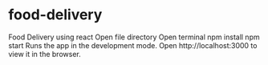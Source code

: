 # food-delivery
Food Delivery using react
Open file directory
Open terminal
npm install
npm start
Runs the app in the development mode.
Open http://localhost:3000 to view it in the browser.
